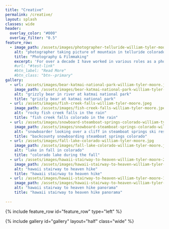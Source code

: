 ```yaml
---
title: "Creative"
permalink: /creative/
layout: splash
classes: wide
header:
  overlay_color: "#000"
  overlay_filter: "0.5"
feature_row:
  - image_path: /assets/images/photographer-telluride-william-tyler-moore.jpeg
    alt: "photographer taking picture of mountain in telluride colorado"
    title: "Photography & Filmmaking"
    excerpt: 'For over a decade I have worked in various roles as a photographer and videographer creating engaging content to help businesses and brands connect with customers. My favorite projects have been capturing outdoor adventures and action sports such as skiing and mountain biking for ski and bike shops, action sports films, and product manufacturers.  I am also a FAA certified drone pilot, which has enabled me to bring unique perspectives to my work. My goal is to create art that tells a story and will inspire others to go out into nature and have an adventure of their own. '
    #url: "#test-link"
    #btn_label: "Read More"
    #btn_class: "btn--primary"
gallery:
  - url: /assets/images/bear-katmai-national-park-william-tyler-moore.jpeg
    image_path: /assets/images/bear-katmai-national-park-william-tyler-moore.jpeg
    alt: "grizzly bear in river at katmai national park"
    title: "grizzly bear at katmai national park"
  - url: /assets/images/fish-creek-falls-william-tyler-moore.jpeg
    image_path: /assets/images/fish-creek-falls-william-tyler-moore.jpeg
    alt: "rocky fish creek falls in the rain"
    title: "fish creek falls colorado in the rain"
  - url: /assets/images/snowboard-steamboat-springs-colorado-william-tyler-moore.jpeg
    image_path: /assets/images/snowboard-steamboat-springs-colorado-william-tyler-moore.jpeg
    alt: "snowboarder looking over a cliff in steamboat springs ski resort"
    title: "backcounty snowboarding steamboat springs colorado"
  - url: /assets/images/fall-lake-colorado-william-tyler-moore.jpg
    image_path: /assets/images/fall-lake-colorado-william-tyler-moore.jpg
    alt: "lake in fall in colorado"
    title: "colorado lake during the fall"
  - url: /assets/images/hawaii-stairway-to-heaven-william-tyler-moore-2.jpg
    image_path: /assets/images/hawaii-stairway-to-heaven-william-tyler-moore-2.jpg
    alt: "hawaii stairway to heaven hike"
    title: "hawaii stairway to heaven hike"
  - url: /assets/images/hawaii-stairway-to-heaven-william-tyler-moore-1.jpg
    image_path: /assets/images/hawaii-stairway-to-heaven-william-tyler-moore-1.jpg
    alt: "hawaii stairway to heaven hike panorama"
    title: "hawaii stairway to heaven hike panorama"
  
---
```


{% include feature_row id="feature_row" type="left" %}

{% include gallery id="gallery" layout="half" class="wide" %}
